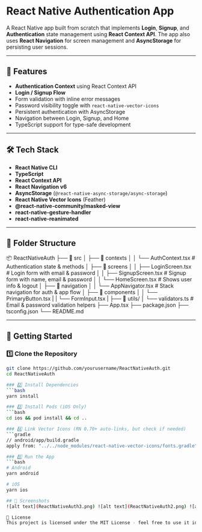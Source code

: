 # React Native Authentication App 

A React Native app built from scratch that implements **Login**, **Signup**, and **Authentication** state management using **React Context API**. The app also uses **React Navigation** for screen management and **AsyncStorage** for persisting user sessions.

---

## 📱 Features

- **Authentication Context** using React Context API
- **Login / Signup Flow**
- Form validation with inline error messages
- Password visibility toggle with `react-native-vector-icons`
- Persistent authentication with AsyncStorage
- Navigation between Login, Signup, and Home
- TypeScript support for type-safe development

---

## 🛠 Tech Stack

- **React Native CLI** 
- **TypeScript**
- **React Context API**
- **React Navigation v6**
- **AsyncStorage** (`@react-native-async-storage/async-storage`)
- **React Native Vector Icons** (Feather)
- **@react-native-community/masked-view**
- **react-native-gesture-handler**  
- **react-native-reanimated**

---

## 📂 Folder Structure
📦 ReactNativeAuth
├── 📁 src
│ ├── 📁 contexts
│ │ └── AuthContext.tsx      # Authentication state & methods
│ ├── 📁 screens
│ │ ├── LoginScreen.tsx      # Login form with email & password
│ │ ├── SignupScreen.tsx     # Signup form with name, email & password
│ │ └── HomeScreen.tsx       # Shows user info & logout
│ ├── 📁 navigation
│ │ └── AppNavigator.tsx     # Stack navigation for auth & app flow
│ ├── 📁 components
│ │ └── PrimaryButton.tsx
| | └── FormInput.tsx 
| ├── 📁 utils/
│    └── validators.ts       # Email & password validation helpers
├── App.tsx
├── package.json
├── tsconfig.json
└── README.md

---

## 🚀 Getting Started

### 1️⃣ Clone the Repository
```bash
git clone https://github.com/yourusername/ReactNativeAuth.git
cd ReactNativeAuth

### 2️⃣ Install Dependencies
```bash
yarn install

### 3️⃣ Install Pods (iOS Only)
```bash
cd ios && pod install && cd ..

### 4️⃣ Link Vector Icons (RN 0.70+ auto-links, but check if needed)
```gradle
// android/app/build.gradle
apply from: "../../node_modules/react-native-vector-icons/fonts.gradle"

### 5️⃣ Run the App
```bash
# Android
yarn android

# iOS
yarn ios

## 📸 Screenshots
![alt text](ReactNativeAuth3.png) ![alt text](ReactNativeAuth2.png) ![alt text](ReactNativeAuth1.png)

📌 License
This project is licensed under the MIT License - feel free to use it in your own projects.